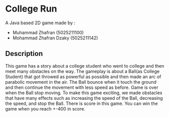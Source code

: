 # College Run
A Java based 2D game made by :
- Muhammad Zhafran        (5025211100)
- Mohammad Zhafran Dzaky  (5025211142)

## Description
This game has a story about a college student who went to college and then meet many obstacles on the way.
The gameplay is about a Ball(as College Student) that got throwed as powerful as possible and then made an arc of parabolic movement in the air.
The Ball bounce when it touch the ground and then continue the movement with less speed as before.
Game is over when the Ball stop moving.
To make this game exciting, we made obstacles that have many effects such as increasing the speed of the Ball, decreasing the speed, and stop the Ball.
There is score in this game. You can win the game when you reach +-400 in score.

